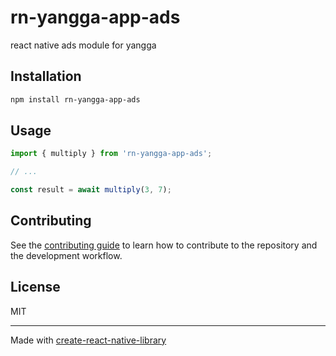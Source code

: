 # rn-yangga-app-ads

react native ads module for yangga

## Installation

```sh
npm install rn-yangga-app-ads
```

## Usage

```js
import { multiply } from 'rn-yangga-app-ads';

// ...

const result = await multiply(3, 7);
```

## Contributing

See the [contributing guide](CONTRIBUTING.md) to learn how to contribute to the repository and the development workflow.

## License

MIT

---

Made with [create-react-native-library](https://github.com/callstack/react-native-builder-bob)
